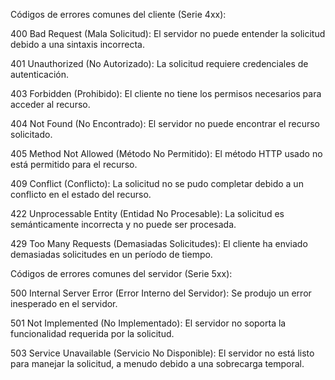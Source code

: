 Códigos de errores comunes del cliente (Serie 4xx):

400 Bad Request (Mala Solicitud): El servidor no puede entender la solicitud debido a una sintaxis incorrecta.

401 Unauthorized (No Autorizado): La solicitud requiere credenciales de autenticación.

403 Forbidden (Prohibido): El cliente no tiene los permisos necesarios para acceder al recurso.

404 Not Found (No Encontrado): El servidor no puede encontrar el recurso solicitado.

405 Method Not Allowed (Método No Permitido): El método HTTP usado no está permitido para el recurso.

409 Conflict (Conflicto): La solicitud no se pudo completar debido a un conflicto en el estado del recurso.

422 Unprocessable Entity (Entidad No Procesable): La solicitud es semánticamente incorrecta y no puede ser procesada.

429 Too Many Requests (Demasiadas Solicitudes): El cliente ha enviado demasiadas solicitudes en un período de tiempo.

Códigos de errores comunes del servidor (Serie 5xx):

500 Internal Server Error (Error Interno del Servidor): Se produjo un error inesperado en el servidor.

501 Not Implemented (No Implementado): El servidor no soporta la funcionalidad requerida por la solicitud.

503 Service Unavailable (Servicio No Disponible): El servidor no está listo para manejar la solicitud, a menudo debido a una sobrecarga temporal.
